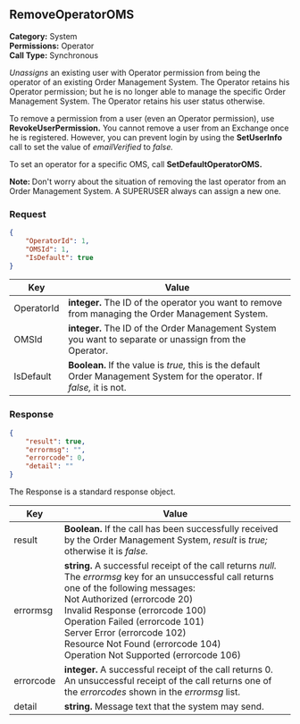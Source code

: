 ## RemoveOperatorOMS

**Category:** System<br />**Permissions:** Operator<br />**Call Type:** Synchronous

*Unassigns* an existing user with Operator permission from being the operator of an existing Order Management System. The Operator retains his Operator permission; but he is no longer able to manage the specific Order Management System. The Operator retains his user status otherwise.

To remove a permission from a user (even an Operator permission), use **RevokeUserPermission.** You cannot remove a user from an Exchange once he is registered. However, you can prevent login by using the **SetUserInfo** call to set the value of *emailVerified* to *false.*

To set an operator for a specific OMS, call **SetDefaultOperatorOMS.** 

<aside class="success"><strong>Note: </strong>Don't worry about the situation of removing the last operator from an Order Management System. A SUPERUSER always can assign a new one.</aside>

### Request

```json
{
    "OperatorId": 1,
    "OMSId": 1,
    "IsDefault": true
}
```

| Key        | Value                                                        |
| ---------- | ------------------------------------------------------------ |
| OperatorId | **integer.** The ID of the operator you want to remove from managing the Order Management System. |
| OMSId      | **integer.** The ID of the Order Management System you want to separate or unassign from the Operator. |
| IsDefault  | **Boolean.** If the value is *true,* this is the default Order Management System for the operator. If *false,* it is not. |

### Response

```json
{
    "result": true,
    "errormsg": "",
    "errorcode": 0,
    "detail": ""
}
```
The Response is a standard response object.

| Key       | Value                                                        |
| --------- | ------------------------------------------------------------ |
| result    | **Boolean.** If the call has been successfully received by the Order Management System, *result* is *true;* otherwise it is *false.* |
| errormsg  | **string.** A successful receipt of the call returns *null.* The *errormsg* key for an unsuccessful call returns one of the following messages:<br />Not Authorized (errorcode 20)<br />Invalid Response (errorcode 100)<br />Operation Failed (errorcode 101)<br />Server Error (errorcode 102)<br />Resource Not Found (errorcode 104)<br />Operation Not Supported (errorcode 106) |
| errorcode | **integer.** A successful receipt of the call returns 0. An unsuccessful receipt of the call returns one of the *errorcodes* shown in the *errormsg* list. |
| detail    | **string.** Message text that the system may send.           |
